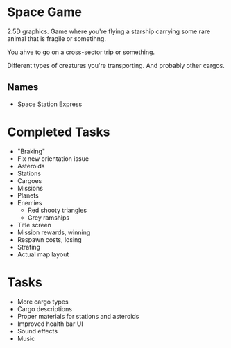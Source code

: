 # Space Game
2.5D graphics. Game where you're flying a starship carrying some rare animal that is fragile or sometihng.

You ahve to go on a cross-sector trip or something.

Different types of creatures you're transporting. And probably other cargos.

## Names
* Space Station Express

# Completed Tasks
* "Braking"
* Fix new orientation issue
* Asteroids
* Stations
* Cargoes
* Missions
* Planets
* Enemies
  * Red shooty triangles
  * Grey ramships
* Title screen
* Mission rewards, winning
* Respawn costs, losing
* Strafing
* Actual map layout

# Tasks
* More cargo types
* Cargo descriptions
* Proper materials for stations and asteroids
* Improved health bar UI
* Sound effects
* Music
